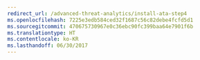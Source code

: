 ```yaml
---
redirect_url: /advanced-threat-analytics/install-ata-step4
ms.openlocfilehash: 7225e3edb584ced32f1687c56c82debe4fcfd5d1
ms.sourcegitcommit: 470675730967e0c36ebc90fc399baa64e7901f6b
ms.translationtype: HT
ms.contentlocale: ko-KR
ms.lasthandoff: 06/30/2017
---
```


